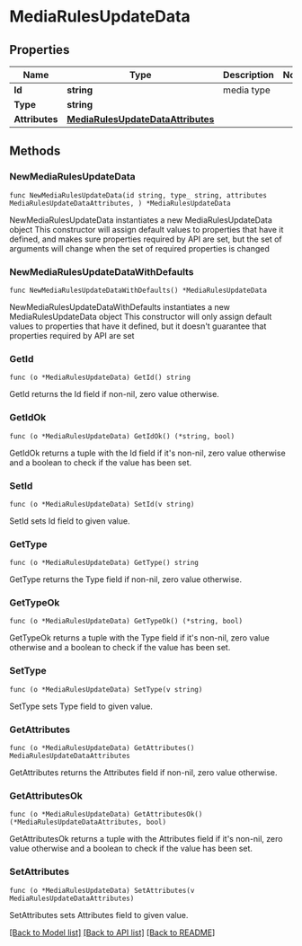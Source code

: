 # MediaRulesUpdateData

## Properties

Name | Type | Description | Notes
------------ | ------------- | ------------- | -------------
**Id** | **string** | media type | 
**Type** | **string** |  | 
**Attributes** | [**MediaRulesUpdateDataAttributes**](MediaRulesUpdateDataAttributes.md) |  | 

## Methods

### NewMediaRulesUpdateData

`func NewMediaRulesUpdateData(id string, type_ string, attributes MediaRulesUpdateDataAttributes, ) *MediaRulesUpdateData`

NewMediaRulesUpdateData instantiates a new MediaRulesUpdateData object
This constructor will assign default values to properties that have it defined,
and makes sure properties required by API are set, but the set of arguments
will change when the set of required properties is changed

### NewMediaRulesUpdateDataWithDefaults

`func NewMediaRulesUpdateDataWithDefaults() *MediaRulesUpdateData`

NewMediaRulesUpdateDataWithDefaults instantiates a new MediaRulesUpdateData object
This constructor will only assign default values to properties that have it defined,
but it doesn't guarantee that properties required by API are set

### GetId

`func (o *MediaRulesUpdateData) GetId() string`

GetId returns the Id field if non-nil, zero value otherwise.

### GetIdOk

`func (o *MediaRulesUpdateData) GetIdOk() (*string, bool)`

GetIdOk returns a tuple with the Id field if it's non-nil, zero value otherwise
and a boolean to check if the value has been set.

### SetId

`func (o *MediaRulesUpdateData) SetId(v string)`

SetId sets Id field to given value.


### GetType

`func (o *MediaRulesUpdateData) GetType() string`

GetType returns the Type field if non-nil, zero value otherwise.

### GetTypeOk

`func (o *MediaRulesUpdateData) GetTypeOk() (*string, bool)`

GetTypeOk returns a tuple with the Type field if it's non-nil, zero value otherwise
and a boolean to check if the value has been set.

### SetType

`func (o *MediaRulesUpdateData) SetType(v string)`

SetType sets Type field to given value.


### GetAttributes

`func (o *MediaRulesUpdateData) GetAttributes() MediaRulesUpdateDataAttributes`

GetAttributes returns the Attributes field if non-nil, zero value otherwise.

### GetAttributesOk

`func (o *MediaRulesUpdateData) GetAttributesOk() (*MediaRulesUpdateDataAttributes, bool)`

GetAttributesOk returns a tuple with the Attributes field if it's non-nil, zero value otherwise
and a boolean to check if the value has been set.

### SetAttributes

`func (o *MediaRulesUpdateData) SetAttributes(v MediaRulesUpdateDataAttributes)`

SetAttributes sets Attributes field to given value.



[[Back to Model list]](../README.md#documentation-for-models) [[Back to API list]](../README.md#documentation-for-api-endpoints) [[Back to README]](../README.md)


